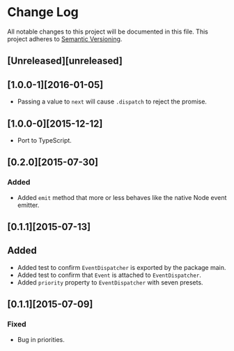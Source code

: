 # Change Log
All notable changes to this project will be documented in this file.
This project adheres to [Semantic Versioning](http://semver.org/).

## [Unreleased][unreleased]

## [1.0.0-1][2016-01-05]
- Passing a value to `next` will cause `.dispatch` to reject the promise.

## [1.0.0-0][2015-12-12]
- Port to TypeScript.

## [0.2.0][2015-07-30]
### Added
- Added `emit` method that more or less behaves like the native Node event emitter.

## [0.1.1][2015-07-13]
## Added
- Added test to confirm `EventDispatcher` is exported by the package main.
- Added test to confirm that `Event` is attached to `EventDispatcher`.
- Added `priority` property to `EventDispatcher` with seven presets.

## [0.1.1][2015-07-09]
### Fixed
- Bug in priorities.
